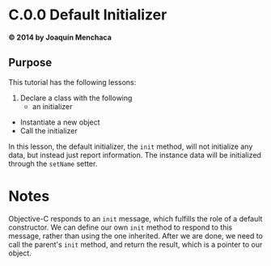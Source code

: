 # C.0.0 Default Initializer
**© 2014 by Joaquín Menchaca**

## Purpose

This tutorial has the following lessons:

1. Declare a class with the following
   * an initializer
* Instantiate a new object
* Call the initializer

In this lesson, the default initializer, the `init` method, will not initialize any data, but instead just report information.  The instance data will be initialized through the `setName` setter.

# Notes

Objective-C responds to an `init` message, which fulfills the role of a default constructor.  We can define our own `init` method to respond to this message, rather than using the one inherited.  After we are done, we need to call the parent's `init` method, and return the result, which is a pointer to our object.

